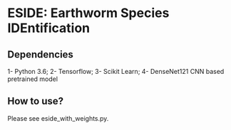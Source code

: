 # ESIDE: Earthworm Species IDEntification

## Dependencies

1- Python 3.6; 
2- Tensorflow;
3- Scikit Learn;
4- DenseNet121 CNN based pretrained model

## How to use?
Please see eside_with_weights.py.

